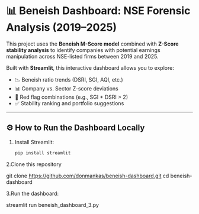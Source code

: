 # 📊 Beneish Dashboard: NSE Forensic Analysis (2019–2025)

This project uses the **Beneish M-Score model** combined with **Z-Score stability analysis** to identify companies with potential earnings manipulation across NSE-listed firms between 2019 and 2025.

Built with **Streamlit**, this interactive dashboard allows you to explore:
- 📉 Beneish ratio trends (DSRI, SGI, AQI, etc.)
- 📊 Company vs. Sector Z-score deviations
- 🚨 Red flag combinations (e.g., SGI + DSRI > 2)
- ✅ Stability ranking and portfolio suggestions

---

## ⚙️ How to Run the Dashboard Locally

1. Install Streamlit:

   ```bash
   pip install streamlit

2.Clone this repository

git clone https://github.com/donmankas/beneish-dashboard.git
cd beneish-dashboard

3.Run the dashboard:

streamlit run beneish_dashboard_3.py
